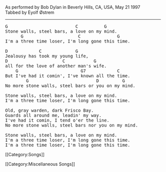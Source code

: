 As performed by Bob Dylan in Beverly Hills, CA, USA, May 21 1997<br>
Tabbed by Eyolf Østrem<br>

----
<pre class="verse">
G                          C          G
Stone walls, steel bars, a love on my mind.
      G                     C              G
I'm a three time loser, I'm long gone this time.

D            C             G
Jealousy has took my young life,
D                     C           G
all for the love of another man's wife.
    G                        G7            C
But I've had it comin', I've known all the time.
        G                          D         G
No more stone walls, steel bars or you on my mind.

Stone walls, steel bars, a love on my mind.
I'm a three time loser, I'm long gone this time.

Old, gray warden, dark Frisco Bay.
Guards all around me, leadin' my way.
I've had it comin, I tend o'er the line.
No more stone walls, steel bars nor you on my mind.

Stone walls, steel bars, a love on my mind.
I'm a three time loser, I'm long gone this time.
I'm a three time loser, I'm long gone this time.
</pre>

[[Category:Songs]]

[[Category:Miscellaneous Songs]]
